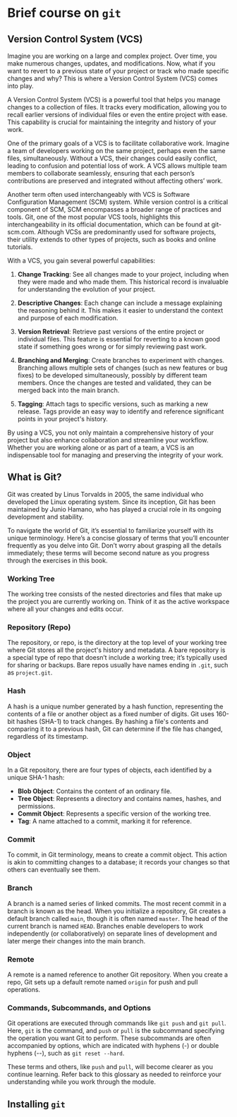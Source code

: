 # Brief course on `git`

## Version Control System (VCS)

Imagine you are working on a large and complex project. Over time, you make numerous changes, updates, and modifications. Now, what if you want to revert to a previous state of your project or track who made specific changes and why? This is where a Version Control System (VCS) comes into play.

A Version Control System (VCS) is a powerful tool that helps you manage changes to a collection of files. It tracks every modification, allowing you to recall earlier versions of individual files or even the entire project with ease. This capability is crucial for maintaining the integrity and history of your work.

One of the primary goals of a VCS is to facilitate collaborative work. Imagine a team of developers working on the same project, perhaps even the same files, simultaneously. Without a VCS, their changes could easily conflict, leading to confusion and potential loss of work. A VCS allows multiple team members to collaborate seamlessly, ensuring that each person’s contributions are preserved and integrated without affecting others’ work.

Another term often used interchangeably with VCS is Software Configuration Management (SCM) system. While version control is a critical component of SCM, SCM encompasses a broader range of practices and tools. Git, one of the most popular VCS tools, highlights this interchangeability in its official documentation, which can be found at git-scm.com. Although VCSs are predominantly used for software projects, their utility extends to other types of projects, such as books and online tutorials.

With a VCS, you gain several powerful capabilities:

1. **Change Tracking**: See all changes made to your project, including when they were made and who made them. This historical record is invaluable for understanding the evolution of your project.
   
2. **Descriptive Changes**: Each change can include a message explaining the reasoning behind it. This makes it easier to understand the context and purpose of each modification.
   
3. **Version Retrieval**: Retrieve past versions of the entire project or individual files. This feature is essential for reverting to a known good state if something goes wrong or for simply reviewing past work.
   
4. **Branching and Merging**: Create branches to experiment with changes. Branching allows multiple sets of changes (such as new features or bug fixes) to be developed simultaneously, possibly by different team members. Once the changes are tested and validated, they can be merged back into the main branch.
   
5. **Tagging**: Attach tags to specific versions, such as marking a new release. Tags provide an easy way to identify and reference significant points in your project's history.

By using a VCS, you not only maintain a comprehensive history of your project but also enhance collaboration and streamline your workflow. Whether you are working alone or as part of a team, a VCS is an indispensable tool for managing and preserving the integrity of your work.

## What is Git?

Git was created by Linus Torvalds in 2005, the same individual who developed the Linux operating system. Since its inception, Git has been maintained by Junio Hamano, who has played a crucial role in its ongoing development and stability.

To navigate the world of Git, it’s essential to familiarize yourself with its unique terminology. Here’s a concise glossary of terms that you’ll encounter frequently as you delve into Git. Don’t worry about grasping all the details immediately; these terms will become second nature as you progress through the exercises in this book.

### **Working Tree**
The working tree consists of the nested directories and files that make up the project you are currently working on. Think of it as the active workspace where all your changes and edits occur.

### **Repository (Repo)**
The repository, or repo, is the directory at the top level of your working tree where Git stores all the project's history and metadata. A bare repository is a special type of repo that doesn’t include a working tree; it’s typically used for sharing or backups. Bare repos usually have names ending in `.git`, such as `project.git`.

### **Hash**
A hash is a unique number generated by a hash function, representing the contents of a file or another object as a fixed number of digits. Git uses 160-bit hashes (SHA-1) to track changes. By hashing a file's contents and comparing it to a previous hash, Git can determine if the file has changed, regardless of its timestamp.

### **Object**
In a Git repository, there are four types of objects, each identified by a unique SHA-1 hash:
- **Blob Object**: Contains the content of an ordinary file.
- **Tree Object**: Represents a directory and contains names, hashes, and permissions.
- **Commit Object**: Represents a specific version of the working tree.
- **Tag**: A name attached to a commit, marking it for reference.

### **Commit**
To commit, in Git terminology, means to create a commit object. This action is akin to committing changes to a database; it records your changes so that others can eventually see them.

### **Branch**
A branch is a named series of linked commits. The most recent commit in a branch is known as the head. When you initialize a repository, Git creates a default branch called `main`, though it is often named `master`. The head of the current branch is named `HEAD`. Branches enable developers to work independently (or collaboratively) on separate lines of development and later merge their changes into the main branch.

### **Remote**
A remote is a named reference to another Git repository. When you create a repo, Git sets up a default remote named `origin` for push and pull operations.

### **Commands, Subcommands, and Options**
Git operations are executed through commands like `git push` and `git pull`. Here, `git` is the command, and `push` or `pull` is the subcommand specifying the operation you want Git to perform. These subcommands are often accompanied by options, which are indicated with hyphens (-) or double hyphens (--), such as `git reset --hard`.

These terms and others, like `push` and `pull`, will become clearer as you continue learning. Refer back to this glossary as needed to reinforce your understanding while you work through the module.

## Installing `git`

